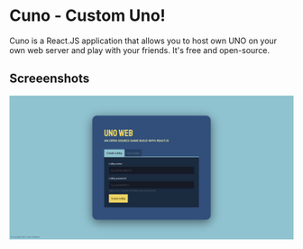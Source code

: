 # Cuno - Custom Uno!
Cuno is a React.JS application that allows you to host own UNO on your own web server and play with your friends. It's free and open-source.

## Screeenshots

![](./meta/screens/startpage.png)
